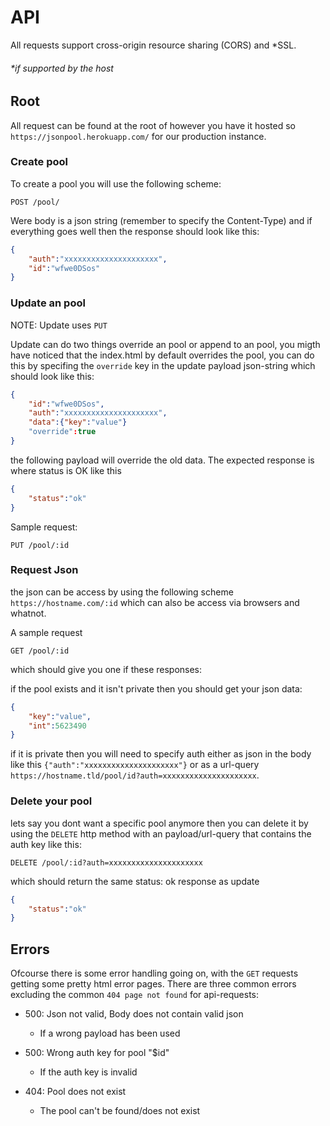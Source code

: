 # API
All requests support cross-origin resource sharing (CORS) and *SSL.
###### *if supported by the host

## Root
All request can be found at the root of however you have it hosted so `https://jsonpool.herokuapp.com/` for our production instance.

### Create pool
To create a pool you will use the following scheme:
```http
POST /pool/
```
Were body is a json string (remember to specify the Content-Type) and if everything goes well then
the response should look like this:
```json
{
    "auth":"xxxxxxxxxxxxxxxxxxxxx",
    "id":"wfwe0DSos"
}
```

### Update an pool
NOTE: Update uses `PUT`

Update can do two things override an pool or append to an pool, you migth have noticed that the index.html by default overrides
the pool, you can do this by specifing the `override` key in the update payload json-string which should look like this:
```json
{
    "id":"wfwe0DSos",
    "auth":"xxxxxxxxxxxxxxxxxxxxx",
    "data":{"key":"value"}
    "override":true
}
```
the following payload will override the old data.
The expected response is where status is OK like this
```json
{
    "status":"ok"
}
```

Sample request:
```http
PUT /pool/:id
```

### Request Json
the json can be access by using the following scheme `https://hostname.com/:id`
which can also be access via browsers and whatnot.

A sample request
```http
GET /pool/:id
```
which should give you one if these responses:

if the pool exists and it isn't private then you should get your json data:
```json
{
    "key":"value",
    "int":5623490
}
```
if it is private then you will need to specify auth either as json in the body like this `{"auth":"xxxxxxxxxxxxxxxxxxxxx"}` or as a url-query `https://hostname.tld/pool/id?auth=xxxxxxxxxxxxxxxxxxxxx`.

### Delete your pool
lets say you dont want a specific pool anymore then you can delete it by using the `DELETE` http method with an payload/url-query that
contains the auth key like this:

```http
DELETE /pool/:id?auth=xxxxxxxxxxxxxxxxxxxxx
```

which should return the same status: ok response as update
```json
{
    "status":"ok"
}
```

## Errors
Ofcourse there is some error handling going on, with the `GET` requests getting some pretty html error pages.
There are three common errors excluding the common `404 page not found` for api-requests:

* 500: Json not valid, Body does not contain valid json
    - If a wrong payload has been used

* 500: Wrong auth key for pool "$id"
    - If the auth key is invalid

* 404: Pool does not exist
    - The pool can't be found/does not exist